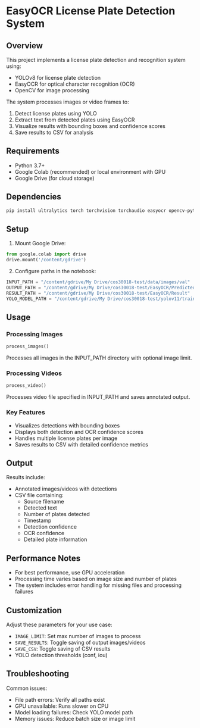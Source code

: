 # EasyOCR License Plate Detection System

## Overview

This project implements a license plate detection and recognition system using:
- YOLOv8 for license plate detection
- EasyOCR for optical character recognition (OCR)
- OpenCV for image processing

The system processes images or video frames to:
1. Detect license plates using YOLO
2. Extract text from detected plates using EasyOCR
3. Visualize results with bounding boxes and confidence scores
4. Save results to CSV for analysis

## Requirements

- Python 3.7+
- Google Colab (recommended) or local environment with GPU
- Google Drive (for cloud storage)

## Dependencies

```bash
pip install ultralytics torch torchvision torchaudio easyocr opencv-python numpy
```

## Setup

1. Mount Google Drive:
```python
from google.colab import drive
drive.mount('/content/gdrive')
```

2. Configure paths in the notebook:
```python
INPUT_PATH = "/content/gdrive/My Drive/cos30018-test/data/images/val"
OUTPUT_PATH = "/content/gdrive/My Drive/cos30018-test/EasyOCR/PredictedImages"
RESULT_PATH = "/content/gdrive/My Drive/cos30018-test/EasyOCR/Result"
YOLO_MODEL_PATH = "/content/gdrive/My Drive/cos30018-test/yolov11/train_110525/runs/detect/train2/weights/best.pt"
```

## Usage

### Processing Images
```python
process_images()
```
Processes all images in the INPUT_PATH directory with optional image limit.

### Processing Videos
```python
process_video()
```
Processes video file specified in INPUT_PATH and saves annotated output.

### Key Features
- Visualizes detections with bounding boxes
- Displays both detection and OCR confidence scores
- Handles multiple license plates per image
- Saves results to CSV with detailed confidence metrics

## Output

Results include:
- Annotated images/videos with detections
- CSV file containing:
  - Source filename
  - Detected text
  - Number of plates detected
  - Timestamp
  - Detection confidence
  - OCR confidence
  - Detailed plate information

## Performance Notes

- For best performance, use GPU acceleration
- Processing time varies based on image size and number of plates
- The system includes error handling for missing files and processing failures

## Customization

Adjust these parameters for your use case:
- `IMAGE_LIMIT`: Set max number of images to process
- `SAVE_RESULTS`: Toggle saving of output images/videos
- `SAVE_CSV`: Toggle saving of CSV results
- YOLO detection thresholds (conf, iou)

## Troubleshooting

Common issues:
- File path errors: Verify all paths exist
- GPU unavailable: Runs slower on CPU
- Model loading failures: Check YOLO model path
- Memory issues: Reduce batch size or image limit
